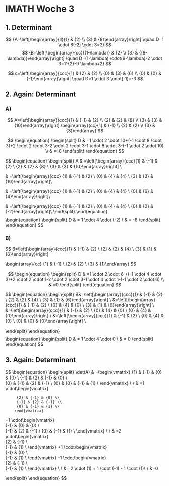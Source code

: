 # IMATH Woche 3

## 1. Determinant

$$
{A=\left[\begin{array}{ll}{1} & {2} \\ {3} & {8}\end{array}\right] \quad
D=1 \cdot 8(-2) \cdot 3=2}
$$
$$
{B=\left[\begin{array}{cc}{(1-\lambda)} & {2} \\ {3} & {(8-\lambda)}\end{array}\right] \quad
D=(1-\lambda) \cdot(8-\lambda)-2 \cdot 3=1^{2}-9 \lambda+2}
$$

$$
c=\left|\begin{array}{ccc}{1} & {2} & {2} \\ {0} & {3} & {6} \\ {0} & {0} & {-1}\end{array}\right| \quad
D=1 \cdot 3 \cdot(-1)=-3
$$

## 2. Again: Determinant

### A)

$$
A=\left[\begin{array}{ccc}{1} & {-1} & {2} \\ {2} & {2} & {8} \\ {3} & {3} & {10}\end{array}\right] \begin{array}{cc}{1} & {-1} \\ {2} & {2} \\ {3} & {3}\end{array}
$$

$$
\begin{equation}
\begin{split}
D & =1 \cdot 2 \cdot 10+(-1 \cdot 8 \cdot 3)+2 \cdot 2 \cdot 3-2 \cdot 2 \cdot 3-1 \cdot 8 \cdot 3-(-1 \cdot 2 \cdot 10) \\
& =-8
\end{split}
\end{equation}
$$

$$
\begin{equation}
\begin{split}
A & =\left[\begin{array}{ccc}{1} & {-1} & {2} \\ 
							 {2} & {2} & {8} \\ 
							 {3} & {3} & {10}\end{array}\right] \\

& =\left[\begin{array}{ccc}	{1} & {-1} & {2} \\ 
							{0} & {4} & {4} \\ 
							{3} & {3} & {10}\end{array}\right]\\

& =\left[\begin{array}{ccc}	{1} & {-1} & {2} \\ 
							{0} & {4} & {4} \\ 
							{0} & {6} & {4}\end{array}\right]\\
							
& =\left[\begin{array}{ccc}	{1} & {-1} & {2} \\ 
							{0} & {4} & {4} \\ 
							{0} & {0} & {-2}\end{array}\right]\\
\end{split}
\end{equation}
$$
$$
\begin{equation}
\begin{split}
D & = 1 \cdot 4 \cdot (-2) \\
& = -8
\end{split}
\end{equation}
$$

### B)

$$
B=\left[\begin{array}{ccc}{1} & {-1} & {2} \\ 
						  {2} & {2} & {4} \\ 
						  {3} & {1} & {6}\end{array}\right]
						  
\begin{array}{cc}		  {1} & {-1} \\ 
						  {2} & {2} \\ 
						  {3} & {1}\end{array}
$$

$$
\begin{equation}
\begin{split}
D & =1 \cdot 2 \cdot 6 +(-1 \cdot 4 \cdot 3)+2 \cdot 2 \cdot 1-2 \cdot 2 \cdot 3-1 \cdot 4 \cdot 1-(-1 \cdot 2 \cdot 6) \\
& =0
\end{split}
\end{equation}
$$

$$
\begin{equation}
\begin{split}
B&=\left[\begin{array}{ccc}{1} & {-1} & {2} \\ 
						  {2} & {2} & {4} \\ 
						  {3} & {1} & {6}\end{array}\right] \\
&=\left[\begin{array}{ccc}{1} & {-1} & {2} \\ 
						  {0} & {4} & {0} \\ 
						  {3} & {1} & {6}\end{array}\right] \\
&=\left[\begin{array}{ccc}{1} & {-1} & {2} \\ 
						  {0} & {4} & {0} \\ 
						  {0} & {4} & {0}\end{array}\right] \\
&=\left[\begin{array}{ccc}{1} & {-1} & {2} \\ 
						  {0} & {4} & {0} \\ 
						  {0} & {0} & {0}\end{array}\right] \\
						  
\end{split}
\end{equation}
$$
$$
\begin{equation}
\begin{split}
D & = 1 \cdot 4 \cdot 0 \\
& = 0
\end{split}
\end{equation}
$$

## 3. Again: Determinant

$$
\begin{equation}
\begin{split}
\det(A) & =\begin{vmatrix}
		{1} & {-1} & {0} & {0} \\ 
		{-1} & {2} & {-1} & {0} \\  
		{0} & {-1} & {2} & {-1} \\ 
		{0} & {0} & {-1} & {1} \\ 
		\end{vmatrix} \\
		\\
& =1 \cdot\begin{vmatrix}
		
		 {2} & {-1} & {0} \\  
		 {-1} & {2} & {-1} \\ 
		 {0} & {-1} & {1} \\ 
		\end{vmatrix}
  +1 \cdot\begin{vmatrix}		
		 {-1} & {0} & {0} \\  
		 {-1} & {2} & {-1} \\ 
		 {0} & {-1} & {1} \\ 
		\end{vmatrix} \\
		\\
& =2 \cdot\begin{vmatrix}		
		 {2} & {-1} \\  
		 {-1} & {1} \\ 
		\end{vmatrix}
  +1 \cdot\begin{vmatrix}		
		 {-1} & {0} \\  
		 {-1} & {1} \\ 
		\end{vmatrix}
  -1 \cdot\begin{vmatrix}		
		 {2} & {-1} \\  
		 {-1} & {1} \\ 
		\end{vmatrix} \\
		\\
&= 2 \cdot (1) + 1 \cdot  (-1) - 1 \cdot (1)\\
\\
&=0
		
\end{split}
\end{equation}
$$

